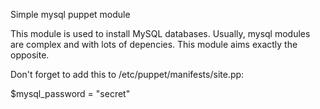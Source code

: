 Simple mysql puppet module

This module is used to install MySQL databases. Usually, mysql modules are complex and with lots of depencies. This module aims exactly the opposite.

Don't forget to add this to /etc/puppet/manifests/site.pp:

$mysql_password = "secret"


